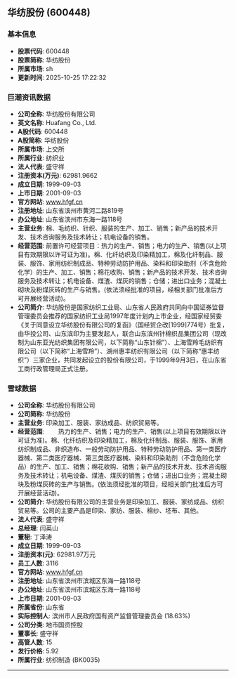 ## 华纺股份 (600448)

### 基本信息

- **股票代码**: 600448
- **股票简称**: 华纺股份
- **所属市场**: sh
- **更新时间**: 2025-10-25 17:22:32

### 巨潮资讯数据

- **公司全称**: 华纺股份有限公司
- **英文名称**: Huafang Co., Ltd.
- **A股代码**: 600448
- **A股简称**: 华纺股份
- **所属市场**: 上交所
- **所属行业**: 纺织业
- **法人代表**: 盛守祥
- **注册资本(万元)**: 62981.9662
- **成立日期**: 1999-09-03
- **上市日期**: 2001-09-03
- **官方网站**: www.hfgf.cn
- **注册地址**: 山东省滨州市黄河二路819号
- **办公地址**: 山东省滨州市东海一路118号
- **主营业务**: 棉、毛纺织、针织、服装的生产、加工、销售；新产品的技术开发、技术咨询服务及技术转让；机电设备的销售。
- **经营范围**: 前置许可经营项目：热力的生产、销售；电力的生产、销售(以上项目有效期限以许可证为准)。棉、化纤纺织及印染精加工，棉及化纤制品、服装、服饰、家用纺织制成品、特种劳动防护用品、染料和印染助剂（不含危险化学）的生产、加工、销售；棉花收购、销售；新产品的技术开发、技术咨询服务及技术转让；机电设备、煤渣、煤灰的销售；仓储；进出口业务；混凝土砌块及粉煤灰砖的生产与销售。(依法须经批准的项目，经相关部门批准后方可开展经营活动)。
- **公司简介**: 华纺股份是国家纺织工业局、山东省人民政府共同向中国证券监督管理委员会推荐的国家纺织工业局1997年度计划内上市企业，经国家经贸委《关于同意设立华纺股份有限公司的复函》（国经贸企改[1999]774号）批复，由华投公司、山东滨印为主要发起人，联合山东滨州针棉织品集团公司（现改制为山东亚光纺织集团有限公司，以下简称“山东针棉”）、上海雪羚毛纺织有限公司（以下简称“上海雪羚”）、湖州惠丰纺织有限公司（以下简称“惠丰纺织”）三家企业，共同发起设立的股份有限公司，于1999年9月3日，在山东省工商行政管理局正式注册。

### 雪球数据

- **公司全称**: 华纺股份有限公司
- **公司简称**: 华纺股份
- **主营业务**: 印染加工、服装、家纺成品、纺织贸易等。
- **经营范围**: 　　热力的生产、销售；电力的生产、销售(以上项目有效期限以许可证为准)。棉、化纤纺织及印染精加工，棉及化纤制品、服装、服饰、家用纺织制成品、非织造布、一般劳动防护用品、特种劳动防护用品、第一类医疗器械、第二类医疗器械、第三类医疗器械、染料和印染助剂（不含危险化学品）的生产、加工、销售；棉花收购、销售；新产品的技术开发、技术咨询服务及技术转让；机电设备、煤渣、煤灰的销售；仓储；进出口业务；混凝土砌块及粉煤灰砖的生产与销售。(依法须经批准的项目，经相关部门批准后方可开展经营活动)。
- **公司简介**: 华纺股份有限公司的主营业务是印染加工、服装、家纺成品、纺织贸易等。公司的主要产品是印染、家纺、服装、棉纱、坯布、其他。
- **法人代表**: 盛守祥
- **总经理**: 闫英山
- **董秘**: 丁泽涛
- **成立日期**: 1999-09-03
- **注册资本(元)**: 62981.97万元
- **员工人数**: 3116
- **官方网站**: www.hfgf.cn
- **注册地址**: 山东省滨州市滨城区东海一路118号
- **办公地址**: 山东省滨州市滨城区东海一路118号
- **上市日期**: 2001-09-03
- **所属省份**: 山东省
- **实际控制人**: 滨州市人民政府国有资产监督管理委员会 (18.63%)
- **公司分类**: 地市国资控股
- **董事长**: 盛守祥
- **高管人数**: 15
- **发行价格**: 5.92
- **所属行业**: 纺织制造 (BK0035)

---